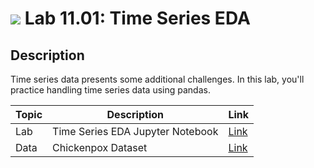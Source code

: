 # ![](https://ga-dash.s3.amazonaws.com/production/assets/logo-9f88ae6c9c3871690e33280fcf557f33.png) Lab 11.01: Time Series EDA

## Description

Time series data presents some additional challenges. In this lab, you'll practice handling time series data using pandas.

| Topic | Description | Link |
| --- | --- | --- |
| Lab |  Time Series EDA Jupyter Notebook | [Link](./%20Time%20Series%20EDA%20Chickenpox%20cases.ipynb)|
| Data | Chickenpox Dataset | [Link](./data/hungary_chickenpox.csv)|

